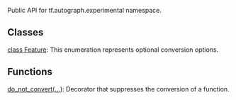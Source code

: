 Public API for tf.autograph.experimental namespace.
## Classes
[class Feature](https://tensorflow.google.cn/api_docs/python/tf/autograph/experimental/Feature): This enumeration represents optional conversion options.

## Functions
[do_not_convert(...)](https://tensorflow.google.cn/api_docs/python/tf/autograph/experimental/do_not_convert): Decorator that suppresses the conversion of a function.


